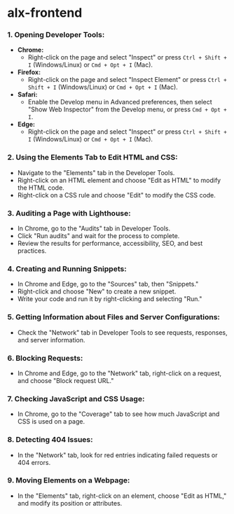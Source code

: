 # alx-frontend

### 1. **Opening Developer Tools:**
   - **Chrome:**
     - Right-click on the page and select "Inspect" or press `Ctrl + Shift + I` (Windows/Linux) or `Cmd + Opt + I` (Mac).
   - **Firefox:**
     - Right-click on the page and select "Inspect Element" or press `Ctrl + Shift + I` (Windows/Linux) or `Cmd + Opt + I` (Mac).
   - **Safari:**
     - Enable the Develop menu in Advanced preferences, then select "Show Web Inspector" from the Develop menu, or press `Cmd + Opt + I`.
   - **Edge:**
     - Right-click on the page and select "Inspect" or press `Ctrl + Shift + I` (Windows/Linux) or `Cmd + Opt + I` (Mac).

### 2. **Using the Elements Tab to Edit HTML and CSS:**
   - Navigate to the "Elements" tab in the Developer Tools.
   - Right-click on an HTML element and choose "Edit as HTML" to modify the HTML code.
   - Right-click on a CSS rule and choose "Edit" to modify the CSS code.

### 3. **Auditing a Page with Lighthouse:**
   - In Chrome, go to the "Audits" tab in Developer Tools.
   - Click "Run audits" and wait for the process to complete.
   - Review the results for performance, accessibility, SEO, and best practices.

### 4. **Creating and Running Snippets:**
   - In Chrome and Edge, go to the "Sources" tab, then "Snippets."
   - Right-click and choose "New" to create a new snippet.
   - Write your code and run it by right-clicking and selecting "Run."

### 5. **Getting Information about Files and Server Configurations:**
   - Check the "Network" tab in Developer Tools to see requests, responses, and server information.

### 6. **Blocking Requests:**
   - In Chrome and Edge, go to the "Network" tab, right-click on a request, and choose "Block request URL."

### 7. **Checking JavaScript and CSS Usage:**
   - In Chrome, go to the "Coverage" tab to see how much JavaScript and CSS is used on a page.

### 8. **Detecting 404 Issues:**
   - In the "Network" tab, look for red entries indicating failed requests or 404 errors.

### 9. **Moving Elements on a Webpage:**
   - In the "Elements" tab, right-click on an element, choose "Edit as HTML," and modify its position or attributes.
